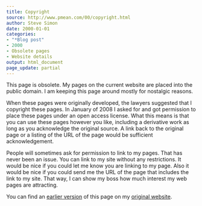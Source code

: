 ```yaml
---
title: Copyright
source: http://www.pmean.com/00/copyright.html
author: Steve Simon
date: 2000-01-01
categories:
- "*Blog post"
- 2000
- Obsolete pages
- Website details
output: html_document
page_update: partial
---
```

This page is obsolete. My pages on the current website are placed into the public domain. I am keeping this page around mostly for nostalgic reasons.

When these pages were originally developed, the lawyers suggested that I copyright these pages. In January of 2008 I asked for and got permission to place these pages under an open access license. What this means is that you can use these pages however you like, including a derivative work as long as you acknowledge the original source. A link back to the original page or a listing of the URL of the page would be sufficient acknowledgement.

<!---More--->

People will sometimes ask for permission to link to my pages. That has never been an issue. You can link to my site without any restrictions. It would be nice if you could let me know you are linking to my page. Also it would be nice if you could send me the URL of the page that includes the link to my site. That way, I can show my boss how much interest my web pages are attracting.

You can find an [earlier version][sim1] of this page on my [original website][sim2].

[sim1]: http://www.pmean.com/00/copyright.html
[sim2]: http://www.pmean.com/original_site.html
